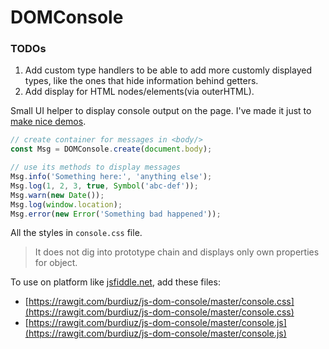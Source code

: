 
# DOMConsole

### TODOs
1. Add custom type handlers to be able to add more customly displayed types, like the ones that hide information behind getters.
2. Add display for HTML nodes/elements(via outerHTML).

Small UI helper to display console output on the page.
I've made it just to [make nice demos](https://jsfiddle.net/actualwave/wa45vyz8/).
```javascript
// create container for messages in <body/>
const Msg = DOMConsole.create(document.body);

// use its methods to display messages
Msg.info('Something here:', 'anything else');
Msg.log(1, 2, 3, true, Symbol('abc-def'));
Msg.warn(new Date());
Msg.log(window.location);
Msg.error(new Error('Something bad happened'));
```
All the styles in `console.css` file.
> It does not dig into prototype chain and displays only own properties for object.

To use on platform like [jsfiddle.net](https://jsfiddle.net/), add these files:
* [https://rawgit.com/burdiuz/js-dom-console/master/console.css](https://rawgit.com/burdiuz/js-dom-console/master/console.css)
* [https://rawgit.com/burdiuz/js-dom-console/master/console.js](https://rawgit.com/burdiuz/js-dom-console/master/console.js)
